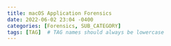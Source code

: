 ```yaml
---
title: macOS Application Forensics
date: 2022-06-02 23:04 -0400
categories: [Forensics, SUB_CATEGORY]
tags: [TAG]  # TAG names should always be lowercase
---
```


